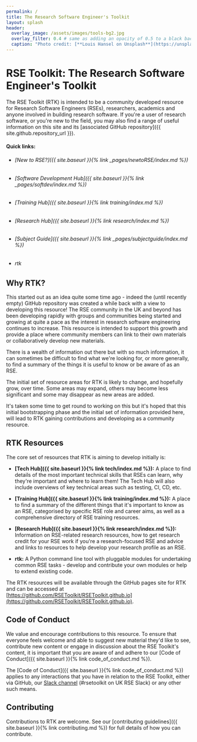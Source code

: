 ```yaml
---
permalink: /
title: The Research Software Engineer's Toolkit
layout: splash
header:
  overlay_image: /assets/images/tools-bg2.jpg
  overlay_filter: 0.4 # same as adding an opacity of 0.5 to a black background
  caption: "Photo credit: [**Louis Hansel on Unsplash**](https://unsplash.com/photos/Rf9eElW3Qxo) (modified)"
---
```


# RSE Toolkit: The Research Software Engineer's Toolkit

The RSE Toolkit (RTK) is intended to be a community developed resource for Research Software Engineers (RSEs), researchers, academics and anyone involved in building research software. If you're a user of research software, or you're new to the field, you may also find a range of useful information on this site and its [associated GitHub repository]({{ site.github.repository_url }}).

#### Quick links:
- ###### [New to RSE?]({{ site.baseurl }}{% link _pages/newtoRSE/index.md %})
 - ###### [Software Development Hub]({{ site.baseurl }}{% link _pages/softdev/index.md %})
 - ###### [Training Hub]({{ site.baseurl }}{% link training/index.md %})
 - ###### [Research Hub]({{ site.baseurl }}{% link research/index.md %})
 - ###### [Subject Guide]({{ site.baseurl }}{% link _pages/subjectguide/index.md %})
 - ###### rtk

## Why RTK?

This started out as an idea quite some time ago - indeed the (until recently empty) GitHub repository was created a while back with a view to developing this resource! The RSE community in the UK and beyond has been developing rapidly with groups and communities being started and growing at quite a pace as the interest in research software engineering continues to increase. This resource is intended to support this growth and provide a place where community members can link to their own materials or collaboratively develop new materials.

There is a wealth of information out there but with so much information, it can sometimes be difficult to find what we're looking for, or more generally, to find a summary of the things it is useful to know or be aware of as an RSE.

The initial set of resource areas for RTK is likely to change, and hopefully grow, over time. Some areas may expand, others may become less significant and some may disappear as new areas are added.

It's taken some time to get round to working on this but it's hoped that this initial bootstrapping phase and the initial set of information provided here, will lead to RTK gaining contributions and developing as a community resource.

## RTK Resources

The core set of resources that RTK is aiming to develop initially is:

 - **[Tech Hub]({{ site.baseurl }}{% link tech/index.md %}):** A place to find details of the most important technical skills that RSEs can learn, why they're important and where to learn them! The Tech Hub will also include overviews of key technical areas such as testing, CI, CD, etc.

 - **[Training Hub]({{ site.baseurl }}{% link training/index.md %}):** A place to find a summary of the different things that it's important to know as an RSE, categorised by specific RSE role and career aims, as well as a comprehensive directory of RSE training resources.

 - **[Research Hub]({{ site.baseurl }}{% link research/index.md %}):** Information on RSE-related research resources, how to get research credit for your RSE work if you're a research-focused RSE and advice and links to resources to help develop your research profile as an RSE.

 - **rtk:** A Python command line tool with pluggable modules for undertaking common RSE tasks - develop and contribute your own modules or help to extend existing code.

The RTK resources will be available through the GitHub pages site for RTK and can be accessed at [https://github.com/RSEToolkit/RSEToolkit.github.io](https://github.com/RSEToolkit/RSEToolkit.github.io).

## Code of Conduct

We value and encourage contributions to this resource. To ensure that everyone feels welcome and able to suggest new material they'd like to see, contribute new content or engage in discussion about the RSE Toolkit's content, it is important that you are aware of and adhere to our [Code of Conduct]({{ site.baseurl }}{% link code_of_conduct.md %}).

The [Code of Conduct]({{ site.baseurl }}{% link code_of_conduct.md %}) applies to any interactions that you have in relation to the RSE Toolkit, either via GitHub, our [Slack channel](https://ukrse.slack.com/archives/C01AM13K230) (#rsetoolkit on UK RSE Slack) or any other such means.

## Contributing

Contributions to RTK are welcome. See our [contributing guidelines]({{ site.baseurl }}{% link contributing.md %}) for full details of how you can contribute.
